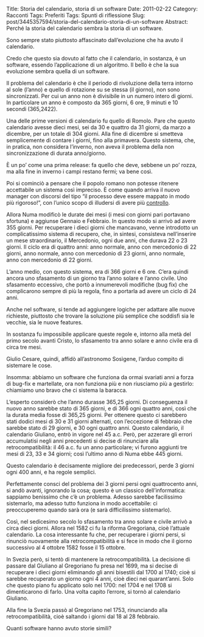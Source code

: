 Title: Storia del calendario, storia di un software
Date: 2011-02-22
Category: Racconti
Tags: Preferiti
Tags: Spunti di riflessione
Slug: post/3445357594/storia-del-calendario-storia-di-un-software
Abstract: Perché la storia del calendario sembra la storia di un software.

Sono sempre stato piuttosto affascinato dall’evoluzione che ha avuto il calendario.

Credo che questo sia dovuto al fatto che il calendario, in sostanza, è un software, essendo l’applicazione di un algoritmo. Il bello è che la sua evoluzione sembra quella di un software.

Il problema del calendario è che il periodo di rivoluzione della terra intorno al sole (l’anno) e quello di rotazione su se stessa (il giorno), non sono sincronizzati. Per cui un anno non è divisibile in un numero intero di giorni. In particolare un anno è composto da 365 giorni, 6 ore, 9 minuti e 10 secondi (365,2422).

Una delle prime versioni di calendario fu quello di Romolo. Pare che questo calendario avesse dieci mesi, sei da 30 e quattro da 31 giorni, da marzo a dicembre, per un totale di 304 giorni. Alla fine di dicembre si smetteva semplicemente di contare i giorni, fino alla primavera. Questo sistema, che, in pratica, non considera l’inverno, non aveva il problema della non sincronizzazione di durata anno/giorno.

È un po’ come una prima release: fa quello che deve, sebbene un po’ rozza, ma alla fine in inverno i campi restano fermi; va bene così.

Poi si cominciò a pensare che il popolo romano non potesse ritenere accettabile un sistema così impreciso. È come quando arriva il nuovo manager con discorsi del tipo “il processo deve essere mappato in modo più rigoroso!”, con l’unico scopo di illudersi di avere più [controllo].

[controllo]: http://blog.riccardomarotti.com/post/556460537/sulle-stime/

Allora Numa modificò le durate dei mesi (i mesi con giorni pari portavano sfortuna) e aggiunse Gennaio e Febbraio. In questo modo si arrivò ad avere 355 giorni. Per recuperare i dieci giorni che mancavano, venne introdotto un complicatissimo sistema di recupero, che, in sintesi, consisteva nell’inserire un mese straordinario, il Mercedonio, ogni due anni, che durava 22 o 23 giorni. Il ciclo era di quattro anni: anno normale, anno con mercedonio di 22 giorni, anno normale, anno con mercedonio di 23 giorni, anno normale, anno con mercedonio di 22 giorni.

L’anno medio, con questo sistema, era di 366 giorni e 6 ore. C’era quindi ancora uno sfasamento di un giorno tra l’anno solare e l’anno civile. Uno sfasamento eccessivo, che portò a innumerevoli modifiche (bug fix) che complicarono sempre di più la regola, fino a portarla ad avere un ciclo di 24 anni.

Anche nel software, si tende ad aggiungere logiche per adattare alle nuove richieste, piuttosto che trovare la soluzione più semplice che soddisfi sia le vecchie, sia le nuove features.

In sostanza fu impossibile applicare queste regole e, intorno alla metà del primo secolo avanti Cristo, lo sfasamento tra anno solare e anno civile era di circa tre mesi.

Giulio Cesare, quindi, affidò all’astronomo Sosìgene, l’arduo compito di sistemare le cose.

Insomma: abbiamo un software che funziona da ormai svariati anni a forza di bug-fix e martellate, ora non funziona più e non riusciamo più a gestirlo: chiamiamo uno bravo che ci sistema la baracca.

L’esperto considerò che l’anno durasse 365,25 giorni. Di conseguenza il nuovo anno sarebbe stato di 365 giorni, e di 366 ogni quattro anni, così che la durata media fosse di 365,25 giorni. Per ottenere questo ci sarebbero stati dodici mesi di 30 e 31 giorni alternati, con l’eccezione di febbraio che sarebbe stato di 29 giorni, e 30 ogni quattro anni. Questo calendario, il calendario Giuliano, entrò in vigore nel 45 a.c. Però, per azzerare gli errori accumulatisi negli anni precedenti si decise di rinunciare alla retrocompatibilità: il 46 a.c. fu un anno particolare; vi furono aggiunti tre mesi di 23, 33 e 34 giorni; così l’ultimo anno di Numa ebbe 445 giorni.

Questo calendario è decisamente migliore dei predecessori, perde 3 giorni ogni 400 anni, e ha regole semplici.

Perfettamente consci del problema dei 3 giorni persi ogni quattrocento anni, si andò avanti, ignorando la cosa; questo è un classico dell’informatica: sappiamo benissimo che c’è un problema. Adesso sarebbe facilissimo sistemarlo, ma adesso tutto funziona in modo accettabile: ci preoccuperemo quando sarà ora (e sarà difficilissimo sistemarlo).

Così, nel sedicesimo secolo lo sfasamento tra anno solare e civile arrivò a circa dieci giorni. Allora nel 1582 ci fu la riforma Gregoriana, cioè l’attuale calendario. La cosa interessante fu che, per recuperare i giorni persi, si rinunciò nuovamente alla retrocompatibilità e si fece in modo che il giorno successivo al 4 ottobre 1582 fosse il 15 ottobre.

In Svezia però, si tentò di mantenere la retrocompatibilità. La decisione di passare dal Giuliano al Gregoriano fu presa nel 1699, ma si decise di recuperare i dieci giorni eliminando gli anni bisestili dal 1700 al 1740; cioè si sarebbe recuperato un giorno ogni 4 anni, cioè dieci nei quarant’anni. Solo che questo piano fu applicato solo nel 1700: nel 1704 e nel 1708 si dimenticarono di farlo. Una volta capito l’errore, si tornò al calendario Giuliano.

Alla fine la Svezia passò al Gregoriano nel 1753, rinunciando alla retrocompatibilità, cioè saltando i giorni dal 18 al 28 febbraio.

Quanti software hanno avuto storie simili?

